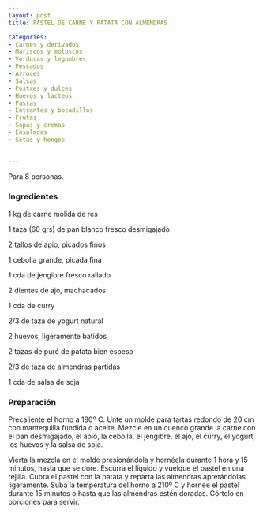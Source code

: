```yaml
---
layout: post
title: PASTEL DE CARNE Y PATATA CON ALMENDRAS

categories:
- Carnes y derivados
- Mariscos y moluscos
- Verduras y legumbres
- Pescados
- Arroces
- Salsas
- Postres y dulces
- Huevos y lacteos
- Pastas
- Entrantes y bocadillos
- Frutas
- Sopas y cremas
- Ensaladas
- Setas y hongos
 

---
```


Para 8 personas.

<h3>Ingredientes</h3>

1 kg de carne molida de res

1 taza (60 grs) de pan blanco fresco desmigajado

2 tallos de apio, picados finos

1 cebolla grande, picada fina

1 cda de jengibre fresco rallado

2 dientes de ajo, machacados

1 cda de curry

2/3 de taza de yogurt natural

2 huevos, ligeramente batidos

2 tazas de puré de patata bien espeso

2/3 de taza de almendras partidas

1 cda de salsa de soja

<h3>Preparación</h3>

Precaliente el horno a 180&ordm; C. Unte un molde para tartas redondo de 20 cm con mantequilla fundida o aceite. Mezcle en un cuenco grande la carne con el pan desmigajado, el apio, la cebolla, el jengibre, el ajo, el curry, el yogurt, los huevos y la salsa de soja.

Vierta la mezcla en el molde presionándola y hornéela durante 1 hora y 15 minutos, hasta que se dore. Escurra el líquido y vuelque el pastel en una rejilla. Cubra el pastel con la patata y reparta las almendras apretándolas ligeramente. Suba la temperatura del horno a 210&ordm; C y hornee el pastel durante 15 minutos o hasta que las almendras estén doradas. Córtelo en porciones para servir.

